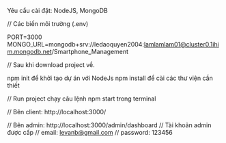 Yêu cầu cài đặt: NodeJS, MongoDB

// Các biến môi trường (.env)

PORT=3000
MONGO_URL=mongodb+srv://ledaoquyen2004:lamlamlam01@cluster0.1ihim.mongodb.net/Smartphone_Management

// Sau khi download project về.

npm init để khởi tạo dự án với NodeJs 
npm install để cài các thư viện cần thiết

// Run project chạy câu lệnh npm start trong terminal

// Bên client: http://localhost:3000/

// Bên admin: http://localhost:3000/admin/dashboard
// Tài khoản admin được cấp
// email: levanb@gmail.com
// password: 123456
